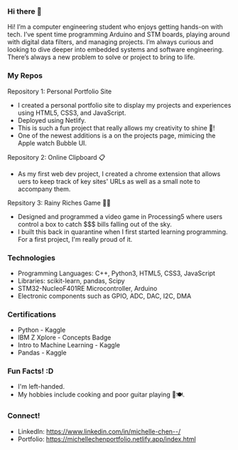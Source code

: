 ### Hi there 👋

Hi! I’m a computer engineering student who enjoys getting hands-on with tech. I’ve spent time programming Arduino and STM boards, playing around with digital data filters, and managing projects. I’m always curious and looking to dive deeper into embedded systems and software engineering. There’s always a new problem to solve or project to bring to life.

### My Repos 
Repository 1: Personal Portfolio Site
- I created a personal portfolio site to display my projects and experiences using HTML5, CSS3, and JavaScript.
- Deployed using Netlify.
- This is such a fun project that really allows my creativity to shine 🌟!
- One of the newest additions is a on the projects page, mimicing the Apple watch Bubble UI.

Repository 2: Online Clipboard 📋
- As my first web dev project, I created a chrome extension that allows uers to keep track of key sites' URLs as well as a small note to accompany them.

Repsitory 3: Rainy Riches Game 💸💸
- Designed and programmed a video game in Processing5 where users control a box to catch $$$ bills falling out of the sky.
- I built this back in quarantine when I first started learning programming. For a first project, I'm really proud of it.

### Technologies
 - Programming Languages: C++, Python3, HTML5, CSS3, JavaScript
 - Libraries: scikit-learn, pandas, Scipy
 - STM32-NucleoF401RE Microcontroller, Arduino
 - Electronic components such as GPIO, ADC, DAC, I2C, DMA

### Certifications
- Python - Kaggle
- IBM Z Xplore - Concepts Badge
- Intro to Machine Learning - Kaggle
- Pandas - Kaggle

### Fun Facts! :D
- I'm left-handed.
- My hobbies include cooking and poor guitar playing 🎸🍽️.

### Connect!
- LinkedIn: https://www.linkedin.com/in/michelle-chen--/
- Portfolio: https://michellechenportfolio.netlify.app/index.html

<!--
**MicheC28/MicheC28** is a ✨ _special_ ✨ repository because its `README.md` (this file) appears on your GitHub profile.

Here are some ideas to get you started:

- 🔭 I’m currently working on ...
- 🌱 I’m currently learning ...
- 👯 I’m looking to collaborate on ...
- 🤔 I’m looking for help with ...
- 💬 Ask me about ...
- 📫 How to reach me: ...
- 😄 Pronouns: ...
- ⚡ Fun fact: ...
-->
